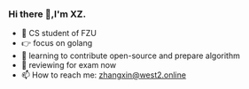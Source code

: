 ### Hi there 👋,I'm XZ.

- 🔭 CS student of FZU
- 👉 focus on golang
- 🏃 learning to contribute open-source and prepare algorithm<next month>
- 🙏 reviewing for exam now
- 📫 How to reach me: zhangxin@west2.online



